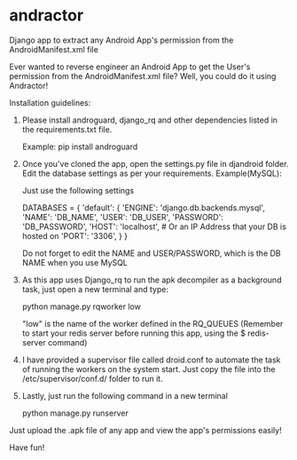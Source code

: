 # andractor
Django app to extract any Android App's permission from the AndroidManifest.xml file

Ever wanted to reverse engineer an Android App to get the User's permission from the AndroidManifest.xml file?  Well, you could
do it using Andractor!

Installation guidelines:

1) Please install androguard, django_rq and other dependencies listed in the requirements.txt file.

    Example: pip install androguard


2)  Once you've cloned the app, open the settings.py file in djandroid folder.
    Edit the database settings as per your requirements. 
    Example(MySQL):
    
    Just use the following settings
    
    DATABASES = {
    'default': {
        'ENGINE': 'django.db.backends.mysql', 
        'NAME': 'DB_NAME',
        'USER': 'DB_USER',
        'PASSWORD': 'DB_PASSWORD',
        'HOST': 'localhost',   # Or an IP Address that your DB is hosted on
        'PORT': '3306',
              }
                }
                
    Do not forget to edit the NAME and USER/PASSWORD, which is the DB NAME when you use MySQL
    
3)  As this app uses Django_rq to run the apk decompiler as a background task, just open a new terminal and type:
    
    python manage.py rqworker low
    
    "low" is the name of the worker defined in the RQ_QUEUES 
    (Remember to start your redis server before running this app, using the $ redis-server command)
    
4)  I have provided a supervisor file called droid.conf to automate the task of running the workers on the system start.
    Just copy the file into the /etc/supervisor/conf.d/ folder to run it.
    
5)  Lastly, just run the following command in a new terminal
    
    python manage.py runserver
    
    
Just upload the .apk file of any app and view the app's permissions easily!

Have fun!
    

    
